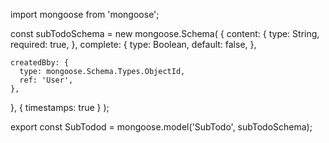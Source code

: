 import mongoose from 'mongoose';

const subTodoSchema = new mongoose.Schema(
  {
    content: {
      type: String,
      required: true,
    },
    complete: {
      type: Boolean,
      default: false,
    },

    createdBby: {
      type: mongoose.Schema.Types.ObjectId,
      ref: 'User',
    },
  },
  { timestamps: true }
);

export const SubTodod = mongoose.model('SubTodo', subTodoSchema);
